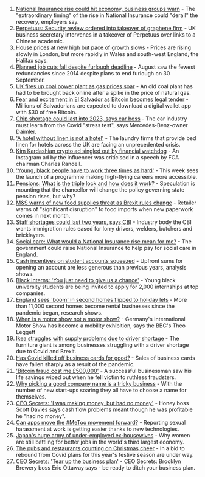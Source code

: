 1. [National Insurance rise could hit economy, business groups warn](https://www.bbc.co.uk/news/business-58473810?at_medium=RSS&at_campaign=KARANGA) - The "extraordinary timing" of the rise in National Insurance could "derail" the recovery, employers say.
2. [Perpetuus: Security review ordered into takeover of graphene firm](https://www.bbc.co.uk/news/business-58424348?at_medium=RSS&at_campaign=KARANGA) - UK business secretary intervenes in a takeover of Perpetuus over links to a Chinese academic.
3. [House prices at new high but pace of growth slows](https://www.bbc.co.uk/news/business-58472739?at_medium=RSS&at_campaign=KARANGA) - Prices are rising slowly in London, but more rapidly in Wales and south-west England, the Halifax says.
4. [Planned job cuts fall despite furlough deadline](https://www.bbc.co.uk/news/business-58441555?at_medium=RSS&at_campaign=KARANGA) - August saw the fewest redundancies since 2014 despite plans to end furlough on 30 September.
5. [UK fires up coal power plant as gas prices soar](https://www.bbc.co.uk/news/business-58469238?at_medium=RSS&at_campaign=KARANGA) - An old coal plant has had to be brought back online after a spike in the price of natural gas.
6. [Fear and excitement in El Salvador as Bitcoin becomes legal tender](https://www.bbc.co.uk/news/technology-58473260?at_medium=RSS&at_campaign=KARANGA) - Millions of Salvadorians are expected to download a digital wallet app with $30 of free Bitcoin.
7. [Chip shortage could last into 2023, says car boss](https://www.bbc.co.uk/news/business-58465954?at_medium=RSS&at_campaign=KARANGA) - The car industry must learn from the Covid "stress test", says Mercedes-Benz-owner Daimler.
8. ['A hotel without linen is not a hotel'](https://www.bbc.co.uk/news/business-58465953?at_medium=RSS&at_campaign=KARANGA) - The laundry firms that provide bed linen for hotels across the UK are facing an unprecedented crisis.
9. [Kim Kardashian crypto ad singled out by financial watchdog](https://www.bbc.co.uk/news/technology-58462517?at_medium=RSS&at_campaign=KARANGA) - An Instagram ad by the influencer was criticised in a speech by FCA chairman Charles Randell.
10. ['Young, black people have to work three times as hard'](https://www.bbc.co.uk/news/business-58465962?at_medium=RSS&at_campaign=KARANGA) - This week sees the launch of a programme making high-flying careers more accessible.
11. [Pensions: What is the triple lock and how does it work?](https://www.bbc.co.uk/news/business-53082530?at_medium=RSS&at_campaign=KARANGA) - Speculation is mounting that the chancellor will change the policy governing state pension rises, but why?
12. [M&S warns of new food supplies threat as Brexit rules change](https://www.bbc.co.uk/news/business-58462351?at_medium=RSS&at_campaign=KARANGA) - Retailer warns of "significant disruption" to food imports when new paperwork comes in next month.
13. [Staff shortages could last two years, says CBI](https://www.bbc.co.uk/news/business-58460297?at_medium=RSS&at_campaign=KARANGA) - Industry body the CBI wants immigration rules eased for lorry drivers, welders, butchers and bricklayers.
14. [Social care: What would a National Insurance rise mean for me?](https://www.bbc.co.uk/news/uk-politics-58436009?at_medium=RSS&at_campaign=KARANGA) - The government could raise National Insurance to help pay for social care in England.
15. [Cash incentives on student accounts squeezed](https://www.bbc.co.uk/news/business-58463134?at_medium=RSS&at_campaign=KARANGA) - Upfront sums for opening an account are less generous than previous years, analysis shows.
16. [Black interns: 'You just need to give us a chance'](https://www.bbc.co.uk/news/business-58428799?at_medium=RSS&at_campaign=KARANGA) - Young black university students are being invited to apply for 2,000 internships at top companies.
17. [England sees 'boom' in second homes flipped to holiday lets](https://www.bbc.co.uk/news/uk-england-58460350?at_medium=RSS&at_campaign=KARANGA) - More than 11,000 second homes become rental businesses since the pandemic began, research shows.
18. [When is a motor show not a motor show?](https://www.bbc.co.uk/news/business-58457834?at_medium=RSS&at_campaign=KARANGA) - Germany's International Motor Show has become a mobility exhibition, says the BBC's Theo Leggett
19. [Ikea struggles with supply problems due to driver shortage](https://www.bbc.co.uk/news/business-58443653?at_medium=RSS&at_campaign=KARANGA) - The furniture giant is among businesses struggling with a driver shortage due to Covid and Brexit.
20. [Has Covid killed off business cards for good?](https://www.bbc.co.uk/news/business-58419842?at_medium=RSS&at_campaign=KARANGA) - Sales of business cards have fallen sharply as a result of the pandemic.
21. ['Bitcoin fraud cost me £500,000'](https://www.bbc.co.uk/news/business-58424832?at_medium=RSS&at_campaign=KARANGA) - A successful businessman saw his life savings wiped out when he fell victim to ruthless fraudsters.
22. [Why picking a good company name is a tricky business](https://www.bbc.co.uk/news/business-58395924?at_medium=RSS&at_campaign=KARANGA) - With the number of new start-ups soaring they all have to choose a name for themselves.
23. [CEO Secrets: 'I was making money, but had no money'](https://www.bbc.co.uk/news/business-58319314?at_medium=RSS&at_campaign=KARANGA) - Honey boss Scott Davies says cash flow problems meant though he was profitable he "had no money".
24. [Can apps move the #MeToo movement forward?](https://www.bbc.co.uk/news/business-58260533?at_medium=RSS&at_campaign=KARANGA) - Reporting sexual harassment at work is getting easier thanks to new technologies.
25. [Japan's huge army of under-employed ex-housewives](https://www.bbc.co.uk/news/business-58301604?at_medium=RSS&at_campaign=KARANGA) - Why women are still battling for better jobs in the world's third largest economy.
26. [The pubs and restaurants counting on Christmas cheer](https://www.bbc.co.uk/news/business-58305616?at_medium=RSS&at_campaign=KARANGA) - In a bid to rebound from Covid plans for this year's festive season are under way.
27. [CEO Secrets: 'Tear up the business plan'](https://www.bbc.co.uk/news/business-58316843?at_medium=RSS&at_campaign=KARANGA) - CEO Secrets: Brooklyn Brewery boss Eric Ottaway says - be ready to ditch your business plan.
